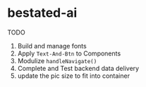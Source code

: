 # bestated-ai

TODO 
1. Build and manage fonts 
2. Apply `Text-And-Btn` to Components
3. Modulize `handleNavigate()`
4. Complete and Test backend data delivery
5. update the pic size to fit into container 
